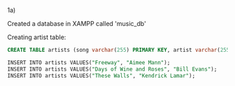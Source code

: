 1a)

Created a database in XAMPP called 'music_db'





Creating artist table:

```sql
CREATE TABLE artists (song varchar(255) PRIMARY KEY, artist varchar(255));

INSERT INTO artists VALUES("Freeway", "Aimee Mann");
INSERT INTO artists VALUES("Days of Wine and Roses", "Bill Evans");
INSERT INTO artists VALUES("These Walls", "Kendrick Lamar");
```

